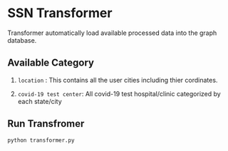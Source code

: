 # SSN Transformer
Transformer automatically load available processed data into the graph database.


## Available Category
1. `location` : This contains all the user cities including thier cordinates.

2. `covid-19 test center`: All covid-19 test hospital/clinic categorized by each state/city

## Run Transfromer
`python transformer.py`
